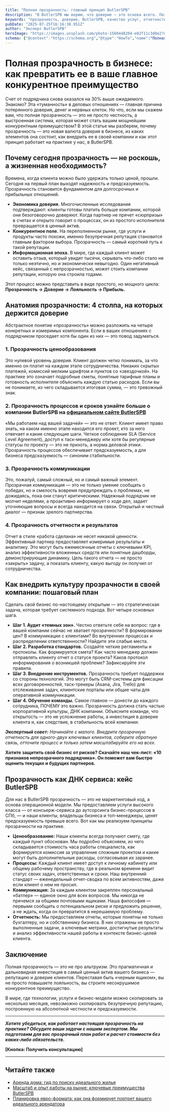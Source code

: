 ```yaml
---
title: "Полная прозрачность: главный принцип ButlerSPB"
description: "В ButlerSPB мы верим, что доверие — это основа всего. Поэтому наш главный принцип — полная прозрачность на всех этапах: от первого звонка до отчета о работе."
keywords: "прозрачность, доверие, ButlerSPB, качество услуг, отчетность, честность, клиентский сервис"
pubDate: "2025-07-25T16:16:38.951Z"
author: "Эксперт ButlerSPB"
heroImage: "https://images.unsplash.com/photo-1560448204-e02f11c3d0e2?q=80&w=2070&auto=format&fit=crop"
schema: {"@context":"https://schema.org","@type":"HowTo","name":"Полная прозрачность: главный принцип ButlerSPB","description":"В ButlerSPB мы верим, что доверие — это основа всего. Поэтому наш главный принцип — полная прозрачность на всех этапах: от первого звонка до отчета о работе.","image":{"@type":"ImageObject","url":"https://images.unsplash.com/photo-1560448204-e02f11c3d0e2?q=80&w=2070&auto=format&fit=crop"},"aggregateRating":{"@type":"AggregateRating","ratingValue":"5.0","reviewCount":397,"bestRating":"5","worstRating":"1"},"publisher":{"@type":"Organization","name":"Блог ButlerSPB","logo":{"@type":"ImageObject","url":"https://butlerspb-blog.netlify.app/favicon.ico"}},"mainEntityOfPage":{"@type":"WebPage","@id":"https://butlerspb-blog.netlify.app/blog/polnaya-prozrachnost/"}}
---
```

# Полная прозрачность в бизнесе: как превратить ее в ваше главное конкурентное преимущество

Счет от подрядчика снова оказался на 30% выше ожидаемого. Знакомо? Эта «туманность» в деловых отношениях — главная причина потерянного доверия, денег и нервных клеток. Но что, если мы скажем вам, что полная прозрачность — это не просто честность, а выстроенная система, которая может стать вашим мощнейшим конкурентным преимуществом? В этой статье мы разберем, почему прозрачность — это новая валюта доверия в бизнесе, из каких элементов она состоит, как внедрить ее в своей компании и как этот принцип работает на практике у нас, в ButlerSPB.

## Почему сегодня прозрачность — не роскошь, а жизненная необходимость?

Времена, когда клиента можно было удержать только ценой, прошли. Сегодня на первый план выходят надежность и предсказуемость. Прозрачность становится фундаментом для долгосрочных и прибыльных отношений.

*   **Экономика доверия.** Многочисленные исследования подтверждают: клиенты готовы платить больше компании, которой они безоговорочно доверяют. Когда партнер не прячет «сюрпризы» в счетах и открыто говорит о процессах, он из простого исполнителя превращается в ценный актив.
*   **Конкурентное поле.** На переполненном рынке, где услуги и продукты часто похожи, именно безупречная репутация становится главным фактором выбора. Прозрачность — самый короткий путь к такой репутации.
*   **Информационная эпоха.** В мире, где каждый клиент может оставить отзыв, который увидят тысячи, скрывать что-либо стало не только неэтично, но и экономически невыгодно. Один негативный кейс, связанный с непрозрачностью, может стоить компании репутации, которую она строила годами.

Этот процесс можно представить в виде простого, но мощного цикла: **Прозрачность → Доверие → Лояльность → Прибыль.**

## Анатомия прозрачности: 4 столпа, на которых держится доверие

Абстрактное понятие «прозрачность» можно разложить на четыре конкретных и измеримых компонента. Если в ваших отношениях с подрядчиком проседает хотя бы один из них — это повод задуматься.

### 1. Прозрачность ценообразования

Это нулевой уровень доверия. Клиент должен четко понимать, за что именно он платит на каждом этапе сотрудничества. Никаких скрытых платежей, комиссий мелким шрифтом и пунктов со «звездочкой». На практике это означает подробные сметы, понятные тарифные планы и готовность исполнителя объяснить каждую статью расходов. Если вы не понимаете, из чего складывается итоговая сумма, — это тревожный знак.

### 2. Прозрачность процессов и сроков узнайте больше о компании ButlerSPB на <a href="https://butlerspb.ru/o-nas" target="_blank" rel="nofollow">официальном сайте ButlerSPB</a>

«Мы работаем над вашей задачей» — это не ответ. Клиент имеет право знать, на каком именно этапе находится его проект, кто за него отвечает и какие следующие шаги. Четкое соблюдение SLA (Service Level Agreement), доступ к таск-менеджеру или хотя бы регулярные статусы по проекту — это не прихоть, а норма деловой этики. Прозрачность процессов обеспечивает предсказуемость, а для бизнеса предсказуемость — синоним стабильности.

### 3. Прозрачность коммуникации

Это, пожалуй, самый сложный, но и самый важный элемент. Прозрачная коммуникация — это не только умение сообщать о победах, но и смелость вовремя предупреждать о проблемах, не дожидаясь, пока они станут критическими. Надежный подрядчик не молчит неделями, а проактивно информирует о ходе дел, задает уточняющие вопросы и всегда находится на связи. Открытый и честный диалог — признак зрелого партнерства.

### 4. Прозрачность отчетности и результатов

Отчет в стиле «работа сделана» не несет никакой ценности. Эффективный партнер предоставляет измеримые результаты и аналитику. Это могут быть ежемесячные отчеты с ключевыми KPI, анализ эффективности вложенных средств или понятные дашборды, демонстрирующие динамику. Цель такого отчета — не просто «закрыть» задачу, а показать клиенту, какую выгоду он получил от сотрудничества.

## Как внедрить культуру прозрачности в своей компании: пошаговый план

Сделать свой бизнес по-настоящему открытым — это стратегическая задача, которая требует системного подхода. Вот четыре основных шага.

*   **Шаг 1. Аудит «темных зон».** Честно ответьте себе на вопрос: где в вашей компании сейчас не хватает прозрачности? В формировании цен? В коммуникации с клиентами? Во внутренних процессах и распределении ответственности? Найдите эти слабые места.
*   **Шаг 2. Разработка стандартов.** Создайте четкие регламенты и протоколы. Как формируется смета? Как часто менеджер должен отправлять клиенту отчет о статусе проекта? Каков протокол информирования о возникшей проблеме? Зафиксируйте эти правила.
*   **Шаг 3. Внедрение инструментов.** Прозрачность требует поддержки со стороны технологий. Это могут быть CRM-системы для фиксации всех договоренностей, таск-трекеры (Asana, Jira, Trello) для отслеживания задач, клиентские порталы или общие чаты для оперативной коммуникации.
*   **Шаг 4. Обучение команды.** Самое главное — донести до каждого сотрудника, ПОЧЕМУ это важно. Прозрачность должна стать частью корпоративной культуры, ДНК компании. Объясните команде, что открытость — это не усложнение работы, а инвестиция в доверие клиента и, как следствие, в стабильность всей компании.

***Экспертный совет:*** *Начинайте с малого. Внедрите прозрачную отчетность для одного-двух ключевых клиентов, соберите обратную связь, отточите процесс и только затем масштабируйте его на всех.*

**Хотите защитить свой бизнес от рисков? Скачайте наш чек-лист: «10 признаков непрозрачного подрядчика». Он поможет вам быстро оценить текущих и будущих партнеров.**

## Прозрачность как ДНК сервиса: кейс ButlerSPB

Для нас в ButlerSPB прозрачность — это не маркетинговый ход, а основа операционной модели. Мы предоставляем услуги высокого класса — от консьерж-сервиса до аутсорсинга бизнес-процессов в СПб, — и наши клиенты, владельцы бизнеса и топ-менеджеры, ценят предсказуемость превыше всего. Вот как мы реализуем принципы прозрачности на практике.

*   **Ценообразование:** Наши клиенты всегда получают смету, где каждый пункт обоснован. Мы подробно объясняем, из чего складывается стоимость часа работы специалиста, как формируется комиссия за управление сложным проектом и какие могут быть дополнительные расходы, согласовывая их заранее.
*   **Процессы:** Каждый клиент имеет доступ к личному кабинету или общему рабочему пространству, где в реальном времени видит статус своих задач, ответственных и сроки. Наш внутренний стандарт — еженедельный отчет-сводка по всем активностям, даже если клиент о нем не просил.
*   **Коммуникация:** За каждым клиентом закреплен персональный «батлер» — единое окно для всех вопросов. Мы никогда не прячемся за общими почтовыми ящиками. Наша философия — первыми сообщить о потенциальном риске и предложить решение, а не ждать, когда он превратится в нерешаемую проблему.
*   **Отчетность:** Мы предоставляем отчеты, которые понятны не только бухгалтеру, но и собственнику бизнеса. В них отражены не просто выполненные задачи, а ключевые метрики, достигнутые результаты и анализ эффективности нашей работы в контексте бизнес-целей клиента.

## Заключение

Полная прозрачность — это не про альтруизм. Это прагматичная и дальновидная инвестиция в самый ценный актив вашего бизнеса — репутацию и доверие клиентов. Переставая быть «черным ящиком», вы не просто повышаете лояльность, вы строите несокрушимое конкурентное преимущество.

В мире, где технологии, услуги и бизнес-модели можно скопировать за несколько месяцев, невозможно скопировать безупречную репутацию, построенную на абсолютной честности и предсказуемости.

---

***Хотите убедиться, как работает настоящая прозрачность на практике? Обсудите ваши задачи с нашим экспертом. Мы подготовим для вас прозрачный план работ и расчет стоимости без каких-либо обязательств.***

**[Кнопка: Получить консультацию]**

---

## Читайте также

*   [Аренда дома: гид по поиску идеального жилья](/blog/arenda-doma/)
*   [Масштаб и опыт работы на рынке: ключевые преимущества ButlerSPB](/blog/masshtab-i-opyt-raboty-na-rynke/)
*   [Планировка евро-формата: как она формирует портрет вашего идеального арендатора](/blog/kak-planirovka-evro-formata-vliyaet-na-celevuyu-auditoriyu-arendatorov/)

